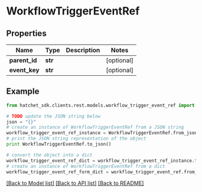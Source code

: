 # WorkflowTriggerEventRef


## Properties

Name | Type | Description | Notes
------------ | ------------- | ------------- | -------------
**parent_id** | **str** |  | [optional]
**event_key** | **str** |  | [optional]

## Example

```python
from hatchet_sdk.clients.rest.models.workflow_trigger_event_ref import WorkflowTriggerEventRef

# TODO update the JSON string below
json = "{}"
# create an instance of WorkflowTriggerEventRef from a JSON string
workflow_trigger_event_ref_instance = WorkflowTriggerEventRef.from_json(json)
# print the JSON string representation of the object
print WorkflowTriggerEventRef.to_json()

# convert the object into a dict
workflow_trigger_event_ref_dict = workflow_trigger_event_ref_instance.to_dict()
# create an instance of WorkflowTriggerEventRef from a dict
workflow_trigger_event_ref_form_dict = workflow_trigger_event_ref.from_dict(workflow_trigger_event_ref_dict)
```
[[Back to Model list]](../README.md#documentation-for-models) [[Back to API list]](../README.md#documentation-for-api-endpoints) [[Back to README]](../README.md)
